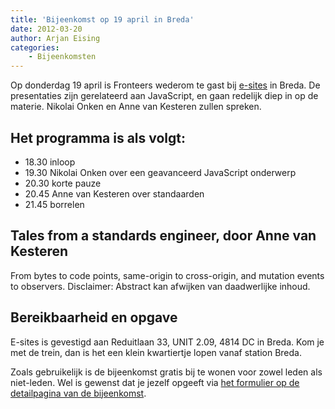 ```yaml
---
title: 'Bijeenkomst op 19 april in Breda'
date: 2012-03-20
author: Arjan Eising
categories:
    - Bijeenkomsten
---
```


Op donderdag 19 april is Fronteers wederom te gast bij [e-sites](http://e-sites.nl) in Breda. De presentaties zijn gerelateerd aan JavaScript, en gaan redelijk diep in op de materie. Nikolai Onken en Anne van Kesteren zullen spreken.

## Het programma is als volgt:

-   18.30 inloop
-   19.30 Nikolai Onken over een geavanceerd JavaScript onderwerp
-   20.30 korte pauze
-   20.45 Anne van Kesteren over standaarden
-   21.45 borrelen

## Tales from a standards engineer, door Anne van Kesteren

From bytes to code points, same-origin to cross-origin, and mutation events to observers. Disclaimer: Abstract kan afwijken van daadwerlijke inhoud.

## Bereikbaarheid en opgave

E-sites is gevestigd aan Reduitlaan 33, UNIT 2.09, 4814 DC in Breda. Kom je met de trein, dan is het een klein kwartiertje lopen vanaf station Breda.

Zoals gebruikelijk is de bijeenkomst gratis bij te wonen voor zowel leden als niet-leden. Wel is gewenst dat je jezelf opgeeft via [het formulier op de detailpagina van de bijeenkomst](/bijeenkomsten/2012/e-sites#formulier-1).
